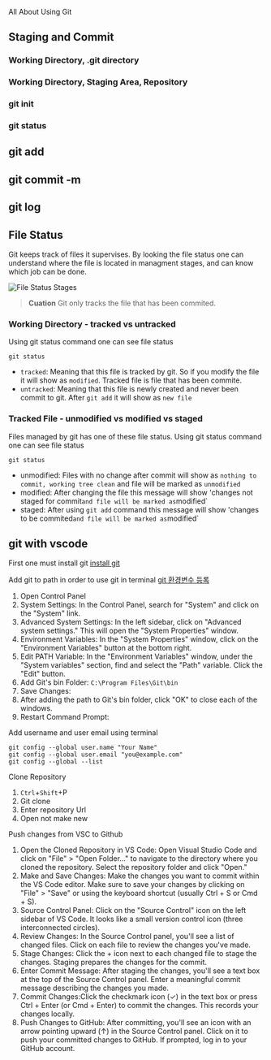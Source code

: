 All About Using Git




## Staging and Commit

### Working Directory, .git directory

### Working Directory, Staging Area, Repository


### git init

### git status

## git add

## git commit -m

## git log


## File Status
Git keeps track of files it supervises. By looking the file status one can understand where the file is located in managment stages, and can know which job can be done.

![File Status Stages](https://i.stack.imgur.com/MRkpH.png)

> __Cuation__ Git only tracks the file that has been commited.

### Working Directory - tracked vs untracked
Using git status command one can see file status
```
git status
```

* `tracked`: Meaning that this file is tracked by git. So if you modify the file it will show as `modified`. Tracked file is file that has been commite.
* `untracked`: Meaning that this file is newly created and never been commit to git. After `git add` it will show as `new file`

### Tracked File - unmodified vs modified vs staged
Files managed by git has one of these file status. 
Using git status command one can see file status
```
git status
```

* unmodified: Files with no change after commit will show as `nothing to commit, working tree clean` and file will be marked as `unmodified`
* modified: After changing the file this message will show 'changes not staged for commit` and file will be marked as `modified`
* staged: After using `git add` command this message will show 'changes to be commited` and file will be marked as `modified`

## git with vscode
First one must install git
[install git](https://git-scm.com/download/win)

Add git to path in order to use git in terminal
[git 환경변수 등록](https://wtg-study.tistory.com/84)
1. Open Control Panel
2. System Settings: In the Control Panel, search for "System" and click on the "System" link.
3. Advanced System Settings: In the left sidebar, click on "Advanced system settings." This will open the "System Properties" window.
4. Environment Variables: In the "System Properties" window, click on the "Environment Variables" button at the bottom right.
5. Edit PATH Variable: In the "Environment Variables" window, under the "System variables" section, find and select the "Path" variable. Click the "Edit" button.
6. Add Git's bin Folder:
   ```C:\Program Files\Git\bin```
7. Save Changes:
8. After adding the path to Git's bin folder, click "OK" to close each of the windows.
9. Restart Command Prompt:

Add username and user email using terminal
```
git config --global user.name "Your Name"
git config --global user.email "you@example.com"
git config --global --list
```

Clone Repository
1. `Ctrl`+`Shift`+P
2. Git clone
3. Enter repository Url
4. Open not make new

Push changes from VSC to Github
1. Open the Cloned Repository in VS Code: Open Visual Studio Code and click on "File" > "Open Folder..." to navigate to the directory where you cloned the repository. Select the repository folder and click "Open."
2. Make and Save Changes: Make the changes you want to commit within the VS Code editor. Make sure to save your changes by clicking on "File" > "Save" or using the keyboard shortcut (usually Ctrl + S or Cmd + S).
3. Source Control Panel: Click on the "Source Control" icon on the left sidebar of VS Code. It looks like a small version control icon (three interconnected circles).
4. Review Changes: In the Source Control panel, you'll see a list of changed files. Click on each file to review the changes you've made.
5. Stage Changes: Click the + icon next to each changed file to stage the changes. Staging prepares the changes for the commit.
6. Enter Commit Message: After staging the changes, you'll see a text box at the top of the Source Control panel. Enter a meaningful commit message describing the changes you made.
7. Commit Changes:Click the checkmark icon (✓) in the text box or press Ctrl + Enter (or Cmd + Enter) to commit the changes. This records your changes locally.
8. Push Changes to GitHub: After committing, you'll see an icon with an arrow pointing upward (↑) in the Source Control panel. Click on it to push your committed changes to GitHub. If prompted, log in to your GitHub account.
